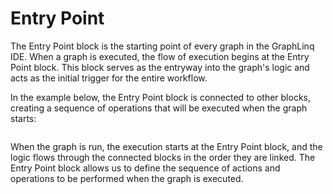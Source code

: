 # Entry Point

The Entry Point block is the starting point of every graph in the GraphLinq IDE. When a graph is executed, the flow of execution begins at the Entry Point block. This block serves as the entryway into the graph's logic and acts as the initial trigger for the entire workflow.

In the example below, the Entry Point block is connected to other blocks, creating a sequence of operations that will be executed when the graph starts:

<figure><img src="https://images.unsplash.com/photo-1552819401-700b5e342b9d?crop=entropy&#x26;cs=srgb&#x26;fm=jpg&#x26;ixid=M3wxOTcwMjR8MHwxfHNlYXJjaHw1fHxkb29yfGVufDB8fHx8MTY5MDU1OTg5OHww&#x26;ixlib=rb-4.0.3&#x26;q=85" alt=""><figcaption></figcaption></figure>

When the graph is run, the execution starts at the Entry Point block, and the logic flows through the connected blocks in the order they are linked. The Entry Point block allows us to define the sequence of actions and operations to be performed when the graph is executed.
